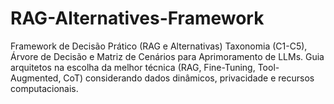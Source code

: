 # RAG-Alternatives-Framework
Framework de Decisão Prático (RAG e Alternativas)  Taxonomia (C1-C5), Árvore de Decisão e Matriz de Cenários para Aprimoramento de LLMs. Guia arquitetos na escolha da melhor técnica (RAG, Fine-Tuning, Tool-Augmented, CoT) considerando dados dinâmicos, privacidade e recursos computacionais.
